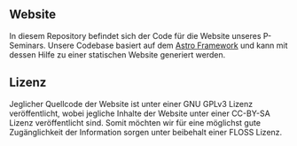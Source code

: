 ## Website

In diesem Repository befindet sich der Code für die Website unseres P-Seminars. Unsere Codebase basiert auf dem [Astro Framework](https://astro.build) und kann mit dessen Hilfe zu einer statischen Website generiert werden.

## Lizenz

Jeglicher Quellcode der Website ist unter einer GNU GPLv3 Lizenz veröffentlicht, wobei jegliche Inhalte der Website unter einer CC-BY-SA Lizenz veröffentlicht sind. Somit möchten wir für eine möglichst gute Zugänglichkeit der Information sorgen unter beibehalt einer FLOSS Lizenz.